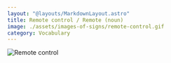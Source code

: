 ```yaml
---
layout: "@layouts/MarkdownLayout.astro"
title: Remote control / Remote (noun)
image: ./assets/images-of-signs/remote-control.gif
category: Vocabulary
---
```


![Remote control](@signs/remote-control.gif)
